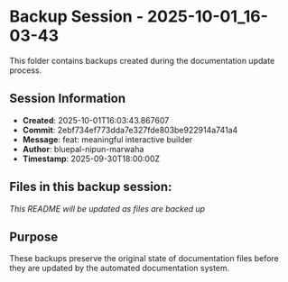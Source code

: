 # Backup Session - 2025-10-01_16-03-43

This folder contains backups created during the documentation update process.

## Session Information
- **Created**: 2025-10-01T16:03:43.867607
- **Commit**: 2ebf734ef773dda7e327fde803be922914a741a4
- **Message**: feat: meaningful interactive builder
- **Author**: bluepal-nipun-marwaha
- **Timestamp**: 2025-09-30T18:00:00Z

## Files in this backup session:
*This README will be updated as files are backed up*

## Purpose
These backups preserve the original state of documentation files before they are updated by the automated documentation system.
